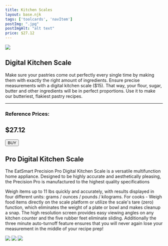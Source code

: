 ```yaml
---
title: Kitchen Scales
layout: base.njk
tags: ['toolcards', 'navItem']
postImg: ".jpg"
postImgAlt: "alt text"
price: $27.12
---
```

<section class="tool_container">
       <img src ="https://place-hold.it/600x600.jpg">
      <div class="text">
        <h1>Digital Kitchen Scale</h1>
        <p>Make sure your pastries come out perfectly every single time by making them with exactly the right amount of ingredients. Ensure precise measurements with a digital kitchen scale ($15). That way, your flour, sugar, butter and other ingredients will be in perfect proportions. Use it to make our butteriest, flakiest pastry recipes.</p>
        <hr />
        <!--  need add colors in the checked css-->
        <span class="fa fa-star checked"></span>
        <span class="fa fa-star checked"></span>
        <span class="fa fa-star  checked"></span>
        <span class="fa fa-star  checked"></span>
        <span class="fa fa-star"></span>
        <h3>Reference Prices: <h2>$27.12</h2> </h3> 
        <form method="get" action="https://www.amazon.com/EatSmart-ESKS-01-Precision-Digital-Kitchen/dp/B001N07KUE"><button type ="submit">BUY</button></form>
      </div>
        </section>
    <!-- content-->
    <div class="toolbody">
        <div class="bodycontext">
         <h2> Pro Digital Kitchen Scale </h2>
          <p>The EatSmart Precision Pro Digital Kitchen Scale is a versatile multifunction home appliance. Designed to be highly accurate and aesthetically pleasing, the Precision Pro is manufactured to the highest quality specifications</p>
          <p>Weigh items up to 11 lbs quickly and accurately, with results displayed in four different units: grams / ounces / pounds / kilograms. For cooks - Weigh food items directly on the scale platform or utilize the scale's tare (zero) function, which eliminates the weight of a plate or bowl and makes cleanup a snap. The high resolution screen provides easy viewing angles on any kitchen counter and the five rubber feet eliminate sliding. Additionally the three minute auto-turnoff feature ensures that you will never again lose your measurement in the middle of your recipe prep!</p>
        </div>
        <div class="bodyimg">
         <img src ="https://place-hold.it/400x400.jpg">
          <img src ="https://place-hold.it/400x400.jpg"> 
          <img src ="https://place-hold.it/400x400.jpg"> 
        </div>
      </div>